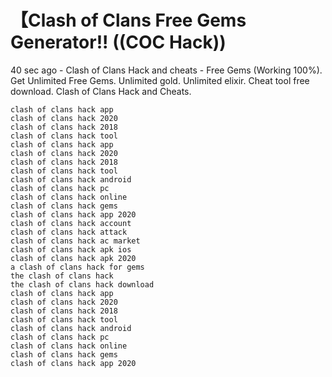 # 【Clash of Clans Free Gems Generator!! ((COC Hack))
40 sec ago -  Clash of Clans Hack and cheats - Free Gems (Working 100%). Get Unlimited Free Gems. Unlimited gold. Unlimited elixir. Cheat tool free download. Clash of Clans Hack and Cheats.
```
clash of clans hack app
clash of clans hack 2020
clash of clans hack 2018
clash of clans hack tool
clash of clans hack app
clash of clans hack 2020
clash of clans hack 2018
clash of clans hack tool
clash of clans hack android
clash of clans hack pc
clash of clans hack online
clash of clans hack gems
clash of clans hack app 2020
clash of clans hack account
clash of clans hack attack
clash of clans hack ac market
clash of clans hack apk ios
clash of clans hack apk 2020
a clash of clans hack for gems
the clash of clans hack
the clash of clans hack download
clash of clans hack app
clash of clans hack 2020
clash of clans hack 2018
clash of clans hack tool
clash of clans hack android
clash of clans hack pc
clash of clans hack online
clash of clans hack gems
clash of clans hack app 2020
```
